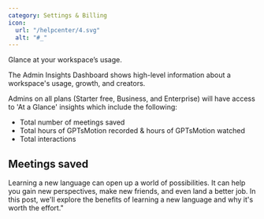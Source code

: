 ```yaml
---
category: Settings & Billing
icon:
  url: "/helpcenter/4.svg"
  alt: "#_"
---
```


Glance at your workspace’s usage.

The Admin Insights Dashboard shows high-level information about a workspace's usage, growth, and creators.

Admins on all plans (Starter free, Business, and Enterprise) will have access to 'At a Glance' insights which include the following:

*   Total number of meetings saved
*   Total hours of GPTsMotion recorded & hours of GPTsMotion watched
*   Total interactions

Meetings saved
--------------

Learning a new language can open up a world of possibilities. It can help you gain new perspectives, make new friends, and even land a better job. In this post, we'll explore the benefits of learning a new language and why it's worth the effort."